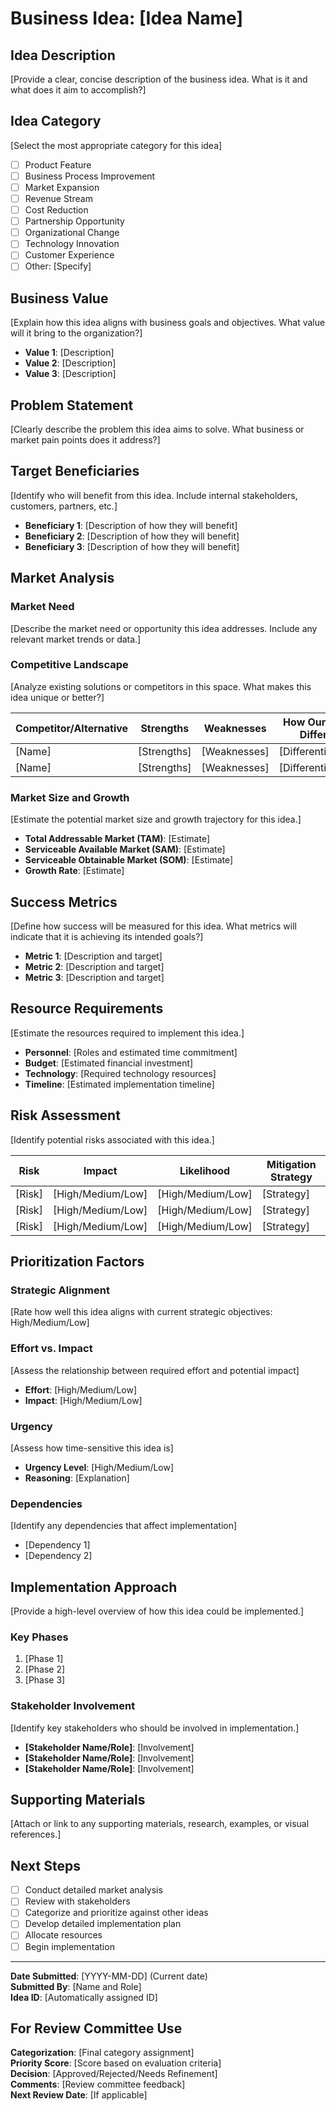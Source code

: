 # Business Idea: [Idea Name]

## Idea Description

[Provide a clear, concise description of the business idea. What is it and what does it aim to accomplish?]

## Idea Category

[Select the most appropriate category for this idea]

- [ ] Product Feature
- [ ] Business Process Improvement
- [ ] Market Expansion
- [ ] Revenue Stream
- [ ] Cost Reduction
- [ ] Partnership Opportunity
- [ ] Organizational Change
- [ ] Technology Innovation
- [ ] Customer Experience
- [ ] Other: [Specify]

## Business Value

[Explain how this idea aligns with business goals and objectives. What value will it bring to the organization?]

- **Value 1**: [Description]
- **Value 2**: [Description]
- **Value 3**: [Description]

## Problem Statement

[Clearly describe the problem this idea aims to solve. What business or market pain points does it address?]

## Target Beneficiaries

[Identify who will benefit from this idea. Include internal stakeholders, customers, partners, etc.]

- **Beneficiary 1**: [Description of how they will benefit]
- **Beneficiary 2**: [Description of how they will benefit]
- **Beneficiary 3**: [Description of how they will benefit]

## Market Analysis

### Market Need

[Describe the market need or opportunity this idea addresses. Include any relevant market trends or data.]

### Competitive Landscape

[Analyze existing solutions or competitors in this space. What makes this idea unique or better?]

| Competitor/Alternative | Strengths | Weaknesses | How Our Idea Differs |
|------------------------|-----------|------------|----------------------|
| [Name] | [Strengths] | [Weaknesses] | [Differentiation] |
| [Name] | [Strengths] | [Weaknesses] | [Differentiation] |

### Market Size and Growth

[Estimate the potential market size and growth trajectory for this idea.]

- **Total Addressable Market (TAM)**: [Estimate]
- **Serviceable Available Market (SAM)**: [Estimate]
- **Serviceable Obtainable Market (SOM)**: [Estimate]
- **Growth Rate**: [Estimate]

## Success Metrics

[Define how success will be measured for this idea. What metrics will indicate that it is achieving its intended goals?]

- **Metric 1**: [Description and target]
- **Metric 2**: [Description and target]
- **Metric 3**: [Description and target]

## Resource Requirements

[Estimate the resources required to implement this idea.]

- **Personnel**: [Roles and estimated time commitment]
- **Budget**: [Estimated financial investment]
- **Technology**: [Required technology resources]
- **Timeline**: [Estimated implementation timeline]

## Risk Assessment

[Identify potential risks associated with this idea.]

| Risk | Impact | Likelihood | Mitigation Strategy |
|------|--------|------------|---------------------|
| [Risk] | [High/Medium/Low] | [High/Medium/Low] | [Strategy] |
| [Risk] | [High/Medium/Low] | [High/Medium/Low] | [Strategy] |
| [Risk] | [High/Medium/Low] | [High/Medium/Low] | [Strategy] |

## Prioritization Factors

### Strategic Alignment

[Rate how well this idea aligns with current strategic objectives: High/Medium/Low]

### Effort vs. Impact

[Assess the relationship between required effort and potential impact]

- **Effort**: [High/Medium/Low]
- **Impact**: [High/Medium/Low]

### Urgency

[Assess how time-sensitive this idea is]

- **Urgency Level**: [High/Medium/Low]
- **Reasoning**: [Explanation]

### Dependencies

[Identify any dependencies that affect implementation]

- [Dependency 1]
- [Dependency 2]

## Implementation Approach

[Provide a high-level overview of how this idea could be implemented.]

### Key Phases

1. [Phase 1]
2. [Phase 2]
3. [Phase 3]

### Stakeholder Involvement

[Identify key stakeholders who should be involved in implementation.]

- **[Stakeholder Name/Role]**: [Involvement]
- **[Stakeholder Name/Role]**: [Involvement]
- **[Stakeholder Name/Role]**: [Involvement]

## Supporting Materials

[Attach or link to any supporting materials, research, examples, or visual references.]

## Next Steps

- [ ] Conduct detailed market analysis
- [ ] Review with stakeholders
- [ ] Categorize and prioritize against other ideas
- [ ] Develop detailed implementation plan
- [ ] Allocate resources
- [ ] Begin implementation

---

**Date Submitted**: [YYYY-MM-DD] (Current date)  
**Submitted By**: [Name and Role]  
**Idea ID**: [Automatically assigned ID]

## For Review Committee Use

**Categorization**: [Final category assignment]  
**Priority Score**: [Score based on evaluation criteria]  
**Decision**: [Approved/Rejected/Needs Refinement]  
**Comments**: [Review committee feedback]  
**Next Review Date**: [If applicable] 